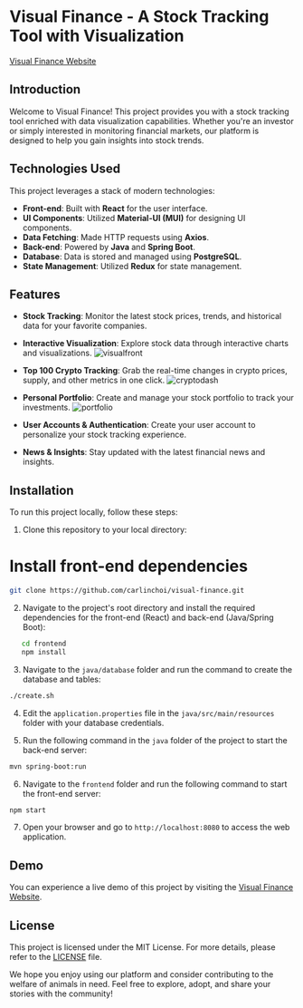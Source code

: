 # Visual Finance - A Stock Tracking Tool with Visualization
[Visual Finance Website](https://visualfinance.pro)

## Introduction

Welcome to Visual Finance! This project provides you with a stock tracking tool enriched with data visualization capabilities. Whether you're an investor or simply interested in monitoring financial markets, our platform is designed to help you gain insights into stock trends.

## Technologies Used

This project leverages a stack of modern technologies:

- **Front-end**: Built with **React** for the user interface.
- **UI Components**: Utilized **Material-UI (MUI)** for designing UI components.
- **Data Fetching**: Made HTTP requests using **Axios**.
- **Back-end**: Powered by **Java** and **Spring Boot**.
- **Database**: Data is stored and managed using **PostgreSQL**.
- **State Management**: Utilized **Redux** for state management.

## Features

- **Stock Tracking**: Monitor the latest stock prices, trends, and historical data for your favorite companies.
- **Interactive Visualization**: Explore stock data through interactive charts and visualizations.
![visualfront](https://github.com/carlinchoi/visual-finance/assets/113961812/4a7668a0-17f3-46ef-bad8-c1b4285e3d47)
- **Top 100 Crypto Tracking**: Grab the real-time changes in crypto prices, supply, and other metrics in one click.
  ![cryptodash](https://github.com/carlinchoi/visual-finance/assets/113961812/934104c8-e4d1-409c-a9ae-57ddd251dedf)
- **Personal Portfolio**: Create and manage your stock portfolio to track your investments.
![portfolio](https://github.com/carlinchoi/visual-finance/assets/113961812/244afd1c-30c5-4123-be72-1c1b48aa7c56)

- **User Accounts & Authentication**: Create your user account to personalize your stock tracking experience.
- **News & Insights**: Stay updated with the latest financial news and insights.

## Installation

To run this project locally, follow these steps:

1. Clone this repository to your local directory:
# Install front-end dependencies
```bash
git clone https://github.com/carlinchoi/visual-finance.git
```
2. Navigate to the project's root directory and install the required dependencies for the front-end (React) and back-end (Java/Spring Boot):
```bash
   cd frontend
   npm install
```
3. Navigate to the `java/database` folder and run the command to create the database and tables:
```bash
./create.sh
```
4. Edit the `application.properties` file in the `java/src/main/resources` folder with your database credentials.

5. Run the following command in the `java` folder of the project to start the back-end server:
```bash
mvn spring-boot:run
```
6. Navigate to the `frontend` folder and run the following command to start the front-end server:
```bash
npm start
```
7. Open your browser and go to `http://localhost:8080` to access the web application.

## Demo

You can experience a live demo of this project by visiting the [Visual Finance Website](https://visualfinance.pro).

## License

This project is licensed under the MIT License. For more details, please refer to the [LICENSE](LICENSE) file.

We hope you enjoy using our platform and consider contributing to the welfare of animals in need. Feel free to explore, adopt, and share your stories with the community!
